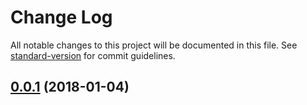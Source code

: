 # Change Log

All notable changes to this project will be documented in this file. See [standard-version](https://github.com/conventional-changelog/standard-version) for commit guidelines.

<a name="0.0.1"></a>
## [0.0.1](https://github.com/de1ck/development-environment-build-docs/compare/v1.0.0...v0.0.1) (2018-01-04)
